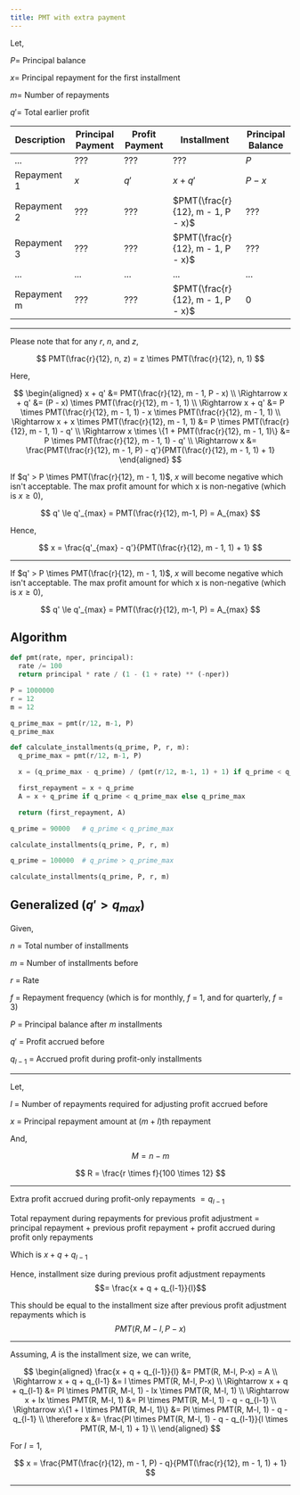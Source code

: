 ```yaml
---
title: PMT with extra payment
---
```


Let,

$P =$ Principal balance

$x =$ Principal repayment for the first installment

$m =$ Number of repayments

$q' =$ Total earlier profit

| Description | Principal Payment | Profit Payment | Installment                       | Principal Balance |
| ----------- | ----------------- | -------------- | --------------------------------- | ----------------- |
| ...         | ???               | ???            | ???                               | $P$               |
| Repayment 1 | $x$               | $q'$           | $x + q'$                          | $P - x$           |
| Repayment 2 | ???               | ???            | $PMT(\frac{r}{12}, m - 1, P - x)$ | ???               |
| Repayment 3 | ???               | ???            | $PMT(\frac{r}{12}, m - 1, P - x)$ | ???               |
| ...         | ...               | ...            | ...                               | ...               |
| Repayment m | ???               | ???            | $PMT(\frac{r}{12}, m - 1, P - x)$ | $0$               |

---

Please note that for any $r$, $n$, and $z$,

$$
PMT(\frac{r}{12}, n, z) = z \times PMT(\frac{r}{12}, n, 1)
$$

Here,

$$
\begin{aligned}
x + q' &= PMT(\frac{r}{12}, m - 1, P - x) \\
\Rightarrow x + q' &= (P - x) \times PMT(\frac{r}{12}, m - 1, 1) \\
\Rightarrow x + q' &= P \times PMT(\frac{r}{12}, m - 1, 1) - x \times PMT(\frac{r}{12}, m - 1, 1) \\
\Rightarrow x + x \times PMT(\frac{r}{12}, m - 1, 1) &= P \times PMT(\frac{r}{12}, m - 1, 1) - q' \\
\Rightarrow x \times \{1 + PMT(\frac{r}{12}, m - 1, 1)\} &= P \times PMT(\frac{r}{12}, m - 1, 1) - q' \\
\Rightarrow x &= \frac{PMT(\frac{r}{12}, m - 1, P) - q'}{PMT(\frac{r}{12}, m - 1, 1) + 1}
\end{aligned}
$$

If $q' > P \times PMT(\frac{r}{12}, m - 1, 1)$, $x$ will become negative which
isn't acceptable. The max profit amount for which x is non-negative (which is
$x \ge 0$),

$$
q' \le q'_{max} = PMT(\frac{r}{12}, m-1, P) = A_{max}
$$

Hence,

$$
x = \frac{q'_{max} - q'}{PMT(\frac{r}{12}, m - 1, 1) + 1}
$$

---

If $q' > P \times PMT(\frac{r}{12}, m - 1, 1)$, $x$ will become negative which
isn't acceptable. The max profit amount for which x is non-negative (which is
$x \ge 0$),

$$
q' \le q'_{max} = PMT(\frac{r}{12}, m-1, P) = A_{max}
$$

## Algorithm

```python
def pmt(rate, nper, principal):
  rate /= 100
  return principal * rate / (1 - (1 + rate) ** (-nper))
```

```python
P = 1000000
r = 12
m = 12

q_prime_max = pmt(r/12, m-1, P)
q_prime_max
```

```python
def calculate_installments(q_prime, P, r, m):
  q_prime_max = pmt(r/12, m-1, P)

  x = (q_prime_max - q_prime) / (pmt(r/12, m-1, 1) + 1) if q_prime < q_prime_max else 0

  first_repayment = x + q_prime
  A = x + q_prime if q_prime < q_prime_max else q_prime_max

  return (first_repayment, A)
```

```python
q_prime = 90000   # q_prime < q_prime_max

calculate_installments(q_prime, P, r, m)
```

```python
q_prime = 100000  # q_prime > q_prime_max

calculate_installments(q_prime, P, r, m)
```

## Generalized ($q' > q_{max}$)

Given,

$n$ = Total number of installments

$m$ = Number of installments before

$r$ = Rate

$f$ = Repayment frequency (which is for monthly, $f$ = 1, and for quarterly, $f$
= 3)

$P$ = Principal balance after $m$ installments

$q'$ = Profit accrued before

$q_{l-1}$ = Accrued profit during profit-only installments

---

Let,

$l$ = Number of repayments required for adjusting profit accrued before

$x$ = Principal repayment amount at $(m + l)$th repayment

And,

$$
M = n - m
$$

$$
R = \frac{r \times f}{100 \times 12}
$$

---

Extra profit accrued during profit-only repayments $= q_{l-1}$

Total repayment during repayments for previous profit adjustment = principal
repayment + previous profit repayment + profit accrued during profit only
repayments

Which is $x + q + q_{l-1}$

Hence, installment size during previous profit adjustment repayments
$$= \frac{x + q + q_{l-1}}{l}$$

This should be equal to the installment size after previous profit adjustment
repayments which is $$PMT(R, M-l, P-x)$$

---

Assuming, $A$ is the installment size, we can write,

$$
\begin{aligned}
\frac{x + q + q_{l-1}}{l} &= PMT(R, M-l, P-x) = A \\
\Rightarrow x + q + q_{l-1} &= l \times PMT(R, M-l, P-x) \\
\Rightarrow x + q + q_{l-1} &= Pl \times PMT(R, M-l, 1) - lx \times PMT(R, M-l, 1)  \\
\Rightarrow x + lx \times PMT(R, M-l, 1) &= Pl \times PMT(R, M-l, 1) - q - q_{l-1} \\
\Rightarrow x\{1 + l \times PMT(R, M-l, 1)\} &= Pl \times PMT(R, M-l, 1) - q - q_{l-1} \\
\therefore x &= \frac{Pl \times PMT(R, M-l, 1) - q - q_{l-1}}{l \times PMT(R, M-l, 1) + 1} \\
\end{aligned}
$$

For $l = 1$,

$$
x = \frac{PMT(\frac{r}{12}, m - 1, P) - q}{PMT(\frac{r}{12}, m - 1, 1) + 1}
$$

---
